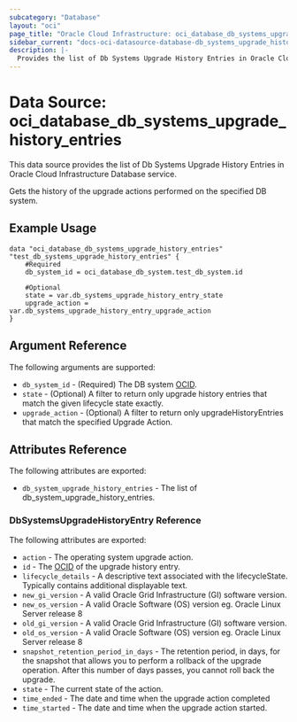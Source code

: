 ```yaml
---
subcategory: "Database"
layout: "oci"
page_title: "Oracle Cloud Infrastructure: oci_database_db_systems_upgrade_history_entries"
sidebar_current: "docs-oci-datasource-database-db_systems_upgrade_history_entries"
description: |-
  Provides the list of Db Systems Upgrade History Entries in Oracle Cloud Infrastructure Database service
---
```


# Data Source: oci_database_db_systems_upgrade_history_entries
This data source provides the list of Db Systems Upgrade History Entries in Oracle Cloud Infrastructure Database service.

Gets the history of the upgrade actions performed on the specified DB system.


## Example Usage

```hcl
data "oci_database_db_systems_upgrade_history_entries" "test_db_systems_upgrade_history_entries" {
	#Required
	db_system_id = oci_database_db_system.test_db_system.id

	#Optional
	state = var.db_systems_upgrade_history_entry_state
	upgrade_action = var.db_systems_upgrade_history_entry_upgrade_action
}
```

## Argument Reference

The following arguments are supported:

* `db_system_id` - (Required) The DB system [OCID](https://docs.cloud.oracle.com/iaas/Content/General/Concepts/identifiers.htm).
* `state` - (Optional) A filter to return only upgrade history entries that match the given lifecycle state exactly.
* `upgrade_action` - (Optional) A filter to return only upgradeHistoryEntries that match the specified Upgrade Action.


## Attributes Reference

The following attributes are exported:

* `db_system_upgrade_history_entries` - The list of db_system_upgrade_history_entries.

### DbSystemsUpgradeHistoryEntry Reference

The following attributes are exported:

* `action` - The operating system upgrade action.
* `id` - The [OCID](https://docs.cloud.oracle.com/iaas/Content/General/Concepts/identifiers.htm) of the upgrade history entry.
* `lifecycle_details` - A descriptive text associated with the lifecycleState. Typically contains additional displayable text. 
* `new_gi_version` - A valid Oracle Grid Infrastructure (GI) software version.
* `new_os_version` - A valid Oracle Software (OS) version eg. Oracle Linux Server release 8
* `old_gi_version` - A valid Oracle Grid Infrastructure (GI) software version.
* `old_os_version` - A valid Oracle Software (OS) version eg. Oracle Linux Server release 8
* `snapshot_retention_period_in_days` - The retention period, in days, for the snapshot that allows you to perform a rollback of the upgrade operation. After this number of days passes, you cannot roll back the upgrade.
* `state` - The current state of the action.
* `time_ended` - The date and time when the upgrade action completed
* `time_started` - The date and time when the upgrade action started.

